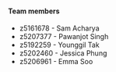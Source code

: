 #### Team members
- z5161678 - Sam Acharya
- z5207377 - Pawanjot Singh
- z5192259 - Younggil Tak
- z5202460 - Jessica Phung
- z5206961 - Emma Soo
